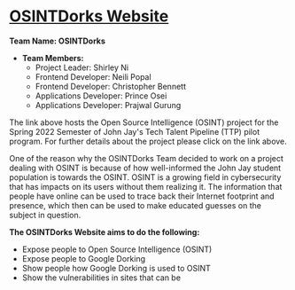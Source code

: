 # [OSINTDorks Website](https://OSINTSite.jjay-counselor.repl.co) 

__Team Name: OSINTDorks__
- __Team Members:__
  - Project Leader: Shirley Ni  
  - Frontend Developer: Neili Popal
  - Frontend Developer: Christopher Bennett
  - Applications Developer: Prince Osei
  - Applications Developer: Prajwal Gurung

The link above hosts the Open Source Intelligence (OSINT) project for the Spring 2022 Semester of John Jay's Tech Talent Pipeline (TTP) pilot program. For further details about the project please click on the link above. 

One of the reason why the OSINTDorks Team decided to work on a project dealing with OSINT is because of how well-informed the John Jay student population is towards the OSINT. OSINT is a growing field in cybersecurity that has impacts on its users without them realizing it. The information that people have online can be used to trace back their Internet footprint and presence, which then can be used to make educated guesses on the subject in question. 

__The OSINTDorks Website aims to do the following:__
- Expose people to Open Source Intelligence (OSINT)
- Expose people to Google Dorking
- Show people how Google Dorking is used to OSINT
- Show the vulnerabilities in sites that can be 
